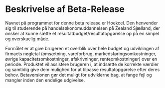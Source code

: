 # Beskrivelse af Beta-Release


Navnet på programmet for denne beta release er Hoekcel. Den henvender sig til studerende på handelsøkonomuddannelsen på Zealand Sjælland, der ønsker at kunne sætte et resultatbudget/resultatopgørelse op på en simpel og overskuelig måde.  

Formålet er at give brugeren et overblik over hele budget og udviklingen af firmaets nøgletal (omsætning, vareforbrug, markedsføringsomkostninger, øvrige kapacitetsomkostninger, afskrivninger, renteomkostninger) over en periode. Produktet vil assistere brugeren i, at indsætte de korrekte værdier og samtidig give dem mulighed for at tilpasse resultatopgørelse efter deres behov.
Betaversionen gør det muligt for udviklerne bag, at fange fejl og mangler inden den endelige udgivelse.
